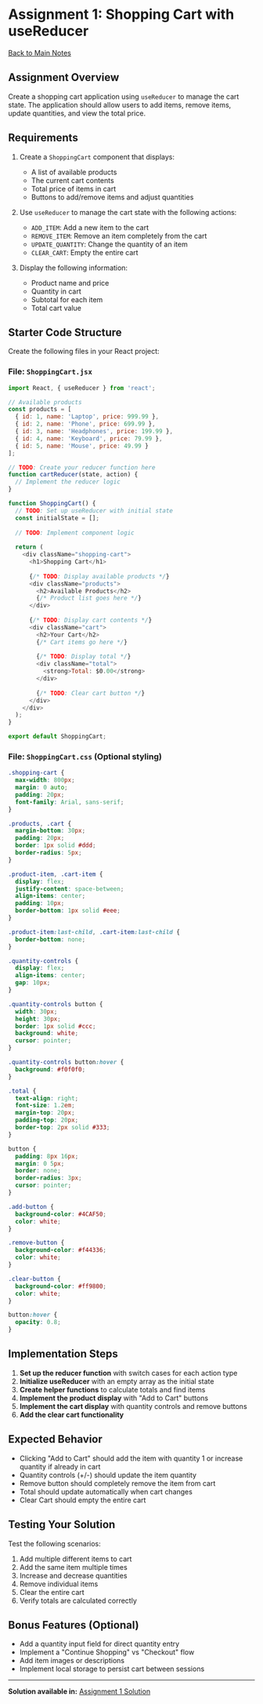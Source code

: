 # Assignment 1: Shopping Cart with useReducer

[Back to Main Notes](usereducer_useref_notes.md)

## Assignment Overview

Create a shopping cart application using `useReducer` to manage the cart state. The application should allow users to add items, remove items, update quantities, and view the total price.

## Requirements

1. Create a `ShoppingCart` component that displays:
   - A list of available products
   - The current cart contents
   - Total price of items in cart
   - Buttons to add/remove items and adjust quantities

2. Use `useReducer` to manage the cart state with the following actions:
   - `ADD_ITEM`: Add a new item to the cart
   - `REMOVE_ITEM`: Remove an item completely from the cart
   - `UPDATE_QUANTITY`: Change the quantity of an item
   - `CLEAR_CART`: Empty the entire cart

3. Display the following information:
   - Product name and price
   - Quantity in cart
   - Subtotal for each item
   - Total cart value

## Starter Code Structure

Create the following files in your React project:

### File: `ShoppingCart.jsx`

```javascript
import React, { useReducer } from 'react';

// Available products
const products = [
  { id: 1, name: 'Laptop', price: 999.99 },
  { id: 2, name: 'Phone', price: 699.99 },
  { id: 3, name: 'Headphones', price: 199.99 },
  { id: 4, name: 'Keyboard', price: 79.99 },
  { id: 5, name: 'Mouse', price: 49.99 }
];

// TODO: Create your reducer function here
function cartReducer(state, action) {
  // Implement the reducer logic
}

function ShoppingCart() {
  // TODO: Set up useReducer with initial state
  const initialState = [];
  
  // TODO: Implement component logic
  
  return (
    <div className="shopping-cart">
      <h1>Shopping Cart</h1>
      
      {/* TODO: Display available products */}
      <div className="products">
        <h2>Available Products</h2>
        {/* Product list goes here */}
      </div>
      
      {/* TODO: Display cart contents */}
      <div className="cart">
        <h2>Your Cart</h2>
        {/* Cart items go here */}
        
        {/* TODO: Display total */}
        <div className="total">
          <strong>Total: $0.00</strong>
        </div>
        
        {/* TODO: Clear cart button */}
      </div>
    </div>
  );
}

export default ShoppingCart;
```

### File: `ShoppingCart.css` (Optional styling)

```css
.shopping-cart {
  max-width: 800px;
  margin: 0 auto;
  padding: 20px;
  font-family: Arial, sans-serif;
}

.products, .cart {
  margin-bottom: 30px;
  padding: 20px;
  border: 1px solid #ddd;
  border-radius: 5px;
}

.product-item, .cart-item {
  display: flex;
  justify-content: space-between;
  align-items: center;
  padding: 10px;
  border-bottom: 1px solid #eee;
}

.product-item:last-child, .cart-item:last-child {
  border-bottom: none;
}

.quantity-controls {
  display: flex;
  align-items: center;
  gap: 10px;
}

.quantity-controls button {
  width: 30px;
  height: 30px;
  border: 1px solid #ccc;
  background: white;
  cursor: pointer;
}

.quantity-controls button:hover {
  background: #f0f0f0;
}

.total {
  text-align: right;
  font-size: 1.2em;
  margin-top: 20px;
  padding-top: 20px;
  border-top: 2px solid #333;
}

button {
  padding: 8px 16px;
  margin: 0 5px;
  border: none;
  border-radius: 3px;
  cursor: pointer;
}

.add-button {
  background-color: #4CAF50;
  color: white;
}

.remove-button {
  background-color: #f44336;
  color: white;
}

.clear-button {
  background-color: #ff9800;
  color: white;
}

button:hover {
  opacity: 0.8;
}
```

## Implementation Steps

1. **Set up the reducer function** with switch cases for each action type
2. **Initialize useReducer** with an empty array as the initial state
3. **Create helper functions** to calculate totals and find items
4. **Implement the product display** with "Add to Cart" buttons
5. **Implement the cart display** with quantity controls and remove buttons
6. **Add the clear cart functionality**

## Expected Behavior

- Clicking "Add to Cart" should add the item with quantity 1 or increase quantity if already in cart
- Quantity controls (+/-) should update the item quantity
- Remove button should completely remove the item from cart
- Total should update automatically when cart changes
- Clear Cart should empty the entire cart

## Testing Your Solution

Test the following scenarios:
1. Add multiple different items to cart
2. Add the same item multiple times
3. Increase and decrease quantities
4. Remove individual items
5. Clear the entire cart
6. Verify totals are calculated correctly

## Bonus Features (Optional)

- Add a quantity input field for direct quantity entry
- Implement a "Continue Shopping" vs "Checkout" flow
- Add item images or descriptions
- Implement local storage to persist cart between sessions

---

**Solution available in:** [Assignment 1 Solution](assignment1-solution.md)